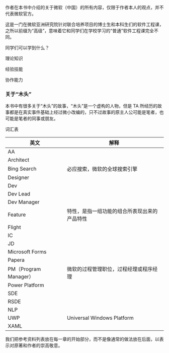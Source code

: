 
作者在本书中介绍的关于微软（中国）的所有内容，仅限于作者本人的观点，并不代表微软官方。




这是一门在微软亚洲研究院针对联合培养项目的博士生和本科生们的软件工程课，之所以前缀为“高级”，意味着它和同学们在学校学习的“普通”软件工程课完全不同。



同学们可以学到什么？

理论知识

经验技能

协作能力



### 关于“木头”

本书中有很多关于“木头”的故事，“木头”是一个虚构的人物，但是 TA 所经历的故事都是在真实事件基础上经过微小改编的，只不过故事的原主人公可能是笔者，也可能是笔者的同事或朋友。



词汇表

|英文|解释|
|--|--|
|AA||
|Architect||
|Bing Search|必应搜索，微软的全球搜索引擎|
|Designer||
|Dev||
|Dev Lead||
|Dev Manager||
|Feature|特性，是指一组功能的组合所表现出来的产品特性|
|Flight||
|IC||
|JD||
|Microsoft Forms||
|Papera||
|PM（Program Manager）|微软的过程管理职位，过程经理或程序经理|
|Power Platform||
|SDE||
|RSDE||
|NLP||
|UWP|Universal Windows Platform|
|XAML||

我们把参考资料列表放在每一章的开始部分，而不是像通常的做法放在后面，以表示对原著和作者的崇高敬意。
